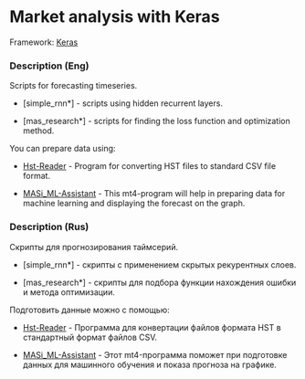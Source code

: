 # Market analysis with Keras

Framework: [Keras](https://github.com/fchollet/keras)

### Description (Eng)

Scripts for forecasting timeseries.

- [simple_rnn*] - scripts using hidden recurrent layers.

- [mas_research*] - scripts for finding the loss function and optimization method.

You can prepare data using:

- [Hst-Reader](https://github.com/terentjew-alexey/Hst-reader) - Program for converting HST files to standard CSV file format.

- [MASi_ML-Assistant](https://www.mql5.com/ru/blogs/post/712023) - This mt4-program will help in preparing data for machine learning and displaying the forecast on the graph.

### Description (Rus)

Скрипты для прогнозирования таймсерий.

- [simple_rnn*] - скрипты с применением скрытых рекурентных слоев.

- [mas_research*] - скрипты для подбора функции нахождения ошибки и метода оптимизации.

Подготовить данные можно с помощью:

- [Hst-Reader](https://github.com/terentjew-alexey/Hst-reader) - Программа для конвертации файлов формата HST в стандартный формат файлов CSV.

- [MASi_ML-Assistant](https://www.mql5.com/ru/blogs/post/712023) - Этот mt4-программа поможет при подготовке данных для машинного обучения и показа прогноза на графике.



